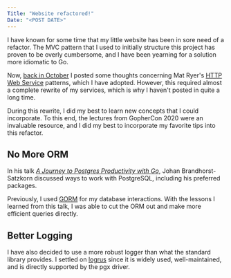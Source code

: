 ```yaml
---
Title: "Website refactored!"
Date: "<POST DATE>"
---
```


I have known for some time that my little website has been in sore need of a refactor.  The MVC pattern that I used to initially structure this project has proven to be overly cumbersome, and I have been yearning for a solution more idiomatic to Go.

Now, [back in October](#) I posted some thoughts concerning Mat Ryer's [HTTP Web Service](#) patterns, which I have adopted.  However, this required almost a complete rewrite of my services, which is why I haven't posted in quite a long time.

During this rewrite, I did my best to learn new concepts that I could incorporate.  To this end, the lectures from GopherCon 2020 were an invaluable resource, and I did my best to incorporate my favorite tips into this refactor.

## No More ORM
In his talk [_A Journey to Postgres Productivity with Go_](#), Johan Brandhorst-Satzkorn discussed ways to work with PostgreSQL, including his preferred packages.

Previously, I used [GORM](#) for my database interactions.  With the lessons I learned from this talk, I was able to cut the ORM out and make more efficient queries directly.

## Better Logging
I have also decided to use a more robust logger than what the standard library provides.  I settled on [logrus](#) since it is widely used, well-maintained, and is directly supported by the pgx driver.